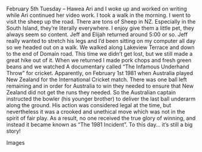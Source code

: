 February 5th Tuesday – Hawea
Ari and I woke up and worked on writing while Ari continued her video work. I took a walk in
the morning. I went to visit the sheep up the road. There are tons of Sheep in NZ. Especially
in the South Island, they’re literally everywhere. I enjoy give them a little pet, they always seem
so content. Jeff and Elijah returned around 5:00 or so. Jeff really wanted to stretch his legs and
I’d been sitting on my computer all day so we headed out on a walk. We walked along
Lakeview Terrace and down to the end of Domain road. This time we didn’t get lost, but we
still made a great hike out of it.
When we returned I made pork chops and fresh green beans and we watched
A documentary called “The Infamous Underhand Throw” for cricket. Apparently, on February
1st 1981 when Australia played New Zealand for the International Cricket match. There was
one ball left remaining and in order for Australia to win they needed to ensure that New
Zealand did not get the runs they needed. So the Australian captain instructed the bowler
(his younger brother) to deliver the last ball underarm along the ground. His action was
considered legal at the time, but nevertheless it was a crooked and unethical move which
was not in the spirit of fair play. As a result, no one received the true glory of winning, and
instead it became known as “The 1981 Incident”. To this day… it’s still a big story!

Images

